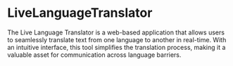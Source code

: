 # LiveLanguageTranslator
The Live Language Translator is a web-based application that allows users to seamlessly translate text from one language to another in real-time. With an intuitive interface, this tool simplifies the translation process, making it a valuable asset for communication across language barriers.
